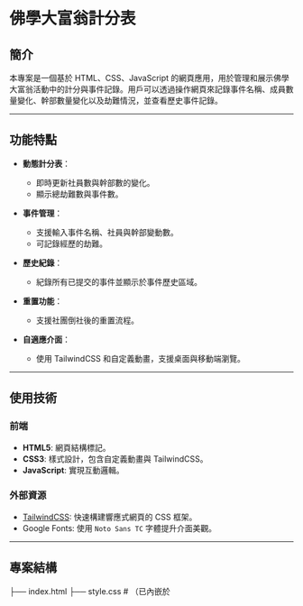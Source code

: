 # 佛學大富翁計分表

## 簡介
本專案是一個基於 HTML、CSS、JavaScript 的網頁應用，用於管理和展示佛學大富翁活動中的計分與事件記錄。用戶可以透過操作網頁來記錄事件名稱、成員數量變化、幹部數量變化以及劫難情況，並查看歷史事件記錄。

---

## 功能特點
- **動態計分表**：
  - 即時更新社員數與幹部數的變化。
  - 顯示總劫難數與事件數。
  
- **事件管理**：
  - 支援輸入事件名稱、社員與幹部變動數。
  - 可記錄經歷的劫難。

- **歷史紀錄**：
  - 紀錄所有已提交的事件並顯示於事件歷史區域。

- **重置功能**：
  - 支援社團倒社後的重置流程。

- **自適應介面**：
  - 使用 TailwindCSS 和自定義動畫，支援桌面與移動端瀏覽。

---

## 使用技術
### 前端
- **HTML5**: 網頁結構標記。
- **CSS3**: 樣式設計，包含自定義動畫與 TailwindCSS。
- **JavaScript**: 實現互動邏輯。

### 外部資源
- [TailwindCSS](https://tailwindcss.com): 快速構建響應式網頁的 CSS 框架。
- Google Fonts: 使用 `Noto Sans TC` 字體提升介面美觀。

---

## 專案結構
├── index.html
├── style.css # （已內嵌於 <style>） 
├── script.js # （已內嵌於 <script>） 
├── README.md # 本文件 
└── background.jpg # 網頁背景圖

---

## 使用說明
### 本地運行
1. 確保已安裝現代瀏覽器（如 Google Chrome 或 Firefox）。
2. 將專案文件下載到本地。
3. 打開 `index.html` 以啟動網頁應用。
### 網頁運行
  [網頁版本連結](https://winston98321.github.io/Monopoly/)
---

## 操作指南
1. **新增事件**：
   - 在「事件名稱」輸入框中填寫事件。
   - 選擇社員與幹部的變動數值。
   - 選擇是否經歷劫難。
   - 點擊「確認送出」記錄事件。

2. **倒社與重置**：
   - 點擊「倒社按鈕」會觸發倒社流程。
   - 在彈窗中點擊「重新創設」可重置社團數據。

3. **查看歷史**：
   - 所有已記錄的事件會顯示在「事件歷史」區域。

---

## 自定義
- **修改初始數據**：
  - 更改 `INITIAL_MEMBERS` 和 `INITIAL_OFFICERS` 的數值即可修改初始成員與幹部數。
  
- **新增劫難類型**：
  - 在 `<select id="disasters">` 中新增 `<option>` 元素即可擴展劫難類型。

- **更換背景圖片**：
  - 替換 `background.jpg` 文件，或修改 CSS 中的 `background` 屬性。
